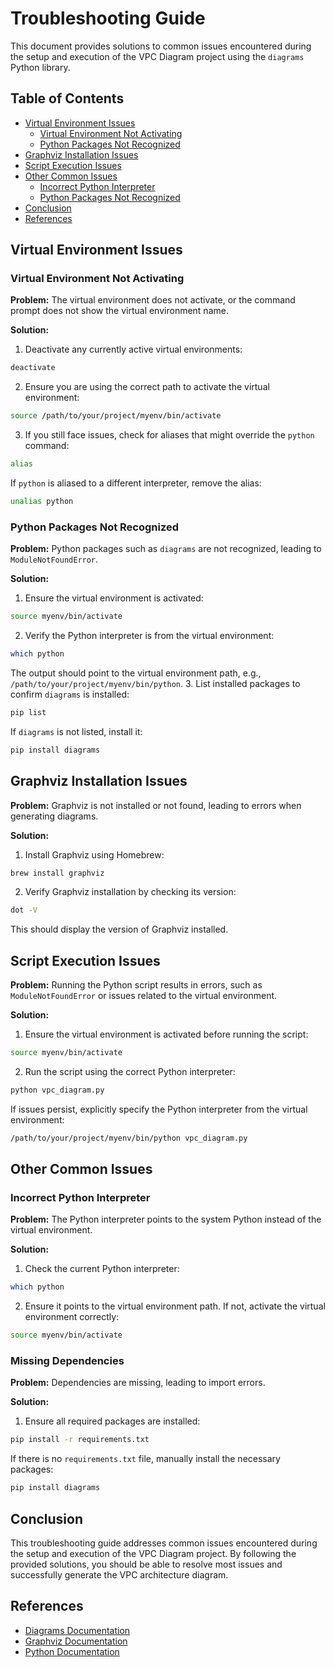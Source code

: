 # Troubleshooting Guide

This document provides solutions to common issues encountered during the setup and execution of the VPC Diagram project using the `diagrams` Python library.

## Table of Contents

- [Virtual Environment Issues](#virtual-environment-issues)
    - [Virtual Environment Not Activating](#virtual-environment-not-activating)
    - [Python Packages Not Recognized](#python-packages-not-recognized)
- [Graphviz Installation Issues](#graphviz-installation-issues)
- [Script Execution Issues](#script-execution-issues)
- [Other Common Issues](#other-common-issues)
    - [Incorrect Python Interpreter](#incorrect-python-interpreter)
    - [Python Packages Not Recognized](#missing-dependencies)
- [Conclusion](#conclusion)
- [References](#references)

## Virtual Environment Issues

### Virtual Environment Not Activating

**Problem:** The virtual environment does not activate, or the command prompt does not show the virtual environment name.

**Solution:**

1. Deactivate any currently active virtual environments:

```bash
deactivate
```

2. Ensure you are using the correct path to activate the virtual environment:

```bash
source /path/to/your/project/myenv/bin/activate
```

3. If you still face issues, check for aliases that might override the `python` command:

```bash
alias
```

If `python` is aliased to a different interpreter, remove the alias:

```bash
unalias python
```

### Python Packages Not Recognized

**Problem:** Python packages such as `diagrams` are not recognized, leading to `ModuleNotFoundError`.

**Solution:**

1. Ensure the virtual environment is activated:

```bash
source myenv/bin/activate
```

2. Verify the Python interpreter is from the virtual environment:

```bash
which python
```

The output should point to the virtual environment path, e.g., `/path/to/your/project/myenv/bin/python`.
3. List installed packages to confirm `diagrams` is installed:

```bash
pip list
```

If `diagrams` is not listed, install it:

```bash
pip install diagrams
```

## Graphviz Installation Issues

**Problem:** Graphviz is not installed or not found, leading to errors when generating diagrams.

**Solution:**

1. Install Graphviz using Homebrew:

```bash
brew install graphviz
```

2. Verify Graphviz installation by checking its version:

```bash
dot -V
```
This should display the version of Graphviz installed.

## Script Execution Issues

**Problem:** Running the Python script results in errors, such as `ModuleNotFoundError` or issues related to the virtual environment.

**Solution:**

1. Ensure the virtual environment is activated before running the script:

```bash
source myenv/bin/activate
```

2. Run the script using the correct Python interpreter:

```bash
python vpc_diagram.py
```

If issues persist, explicitly specify the Python interpreter from the virtual environment:

```bash
/path/to/your/project/myenv/bin/python vpc_diagram.py
```

## Other Common Issues

### Incorrect Python Interpreter

**Problem:** The Python interpreter points to the system Python instead of the virtual environment.

**Solution:**

1. Check the current Python interpreter:

```bash
which python
```

2. Ensure it points to the virtual environment path. If not, activate the virtual environment correctly:

```bash
source myenv/bin/activate
```

### Missing Dependencies

**Problem:** Dependencies are missing, leading to import errors.

**Solution:**

1. Ensure all required packages are installed:

```bash
pip install -r requirements.txt
```

If there is no `requirements.txt` file, manually install the necessary packages:

```bash
pip install diagrams
```

## Conclusion

This troubleshooting guide addresses common issues encountered during the setup and execution of the VPC Diagram project. By following the provided solutions, you should be able to resolve most issues and successfully generate the VPC architecture diagram.

## References

- [Diagrams Documentation](https://diagrams.mingrammer.com/)
- [Graphviz Documentation](https://graphviz.org/documentation/)
- [Python Documentation](https://docs.python.org/3/)

